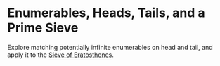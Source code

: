# Enumerables, Heads, Tails, and a Prime Sieve
Explore matching potentially infinite enumerables on head and tail, and apply it to the [Sieve of Eratosthenes](https://en.wikipedia.org/wiki/Sieve_of_Eratosthenes).
